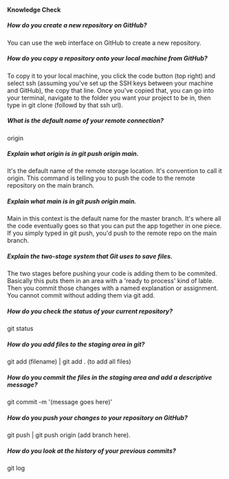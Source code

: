 #### Knowledge Check


 ##### How do you create a new repository on GitHub?
You can use the web interface on GitHub to create a new repository.

 ##### How do you copy a repository onto your local machine from GitHub?
To copy it to your local machine, you click the code button (top right) and select ssh (assuming you've set up the SSH keys between your machine and GitHub), the copy that line. Once you've copied that, you can go into your terminal, navigate to the folder you want your project to be in, then type in git clone (followd by that ssh url).

 ##### What is the default name of your remote connection?
origin

 ##### Explain what origin is in git push origin main.
It's the default name of the remote storage location. It's convention to call it origin. This command is telling you to push the code to the remote repository on the main branch.

 ##### Explain what main is in git push origin main.
Main in this context is the default name for the master branch. It's where all the code eventually goes so that you can put the app together in one piece. If you simply typed in git push, you'd push to the remote repo on the main branch.

 ##### Explain the two-stage system that Git uses to save files.
The two stages before pushing your code is adding them to be commited. Basically this puts them in an area with a 'ready to process' kind of lable. Then you commit those changes with a named explanation or assignment. You cannot commit without adding them via git add.

 ##### How do you check the status of your current repository?
git status

 ##### How do you add files to the staging area in git?
git add (filename) | git add . (to add all files)

 ##### How do you commit the files in the staging area and add a descriptive message?
git commit -m '(message goes here)'

 ##### How do you push your changes to your repository on GitHub?
git push | git push origin (add branch here).

 ##### How do you look at the history of your previous commits?
git log